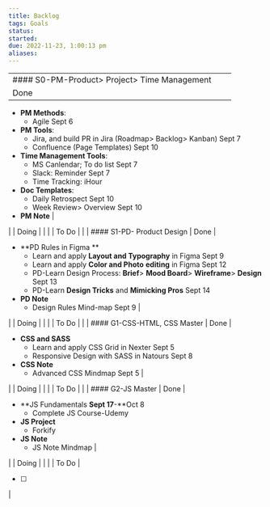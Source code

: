 ```yaml
---
title: Backlog
tags: Goals
status: 
started: 
due: 2022-11-23, 1:00:13 pm
aliases: 
---
```


|  |  |  |
| --- | --- | --- |
| #### S0-PM-Product> Project> Time Management
 | Done | 

- **PM Methods**: 
   - Agile Sept 6
- **PM Tools**: 
   - Jira, and build PR in Jira (Roadmap> Backlog> Kanban) Sept 7
   - Confluence (Page Templates) Sept 10
- **Time Management Tools**: 
   - MS Canlendar; To do list  Sept 7
   - Slack: Reminder  Sept 7
   - Time Tracking: iHour
- **Doc Templates**: 
   - Daily Retrospect Sept 10
   - Week Review> Overview Sept 10
- **PM Note**
 |

|  | Doing | 
 |
|  | To Do |  |
| #### S1-PD- Product Design
 | Done | 

- **PD Rules in Figma **
   - Learn and apply **Layout and Typography** in Figma Sept 9
   - Learn and apply **Color and Photo** **editing** in Figma Sept 12
   - PD-Learn Design Process: **Brief**> **Mood Board**> **Wireframe**> **Design** Sept 13
   - PD-Learn **Design Tricks** and **Mimicking Pros** Sept 14
- **PD Note**
   - Design Rules Mind-map Sept 9
 |

|  | Doing |  |
|  | To Do |  |
| #### G1-CSS-HTML, CSS Master
 | Done | 

- **CSS and SASS**
   - Learn and apply CSS Grid in Nexter Sept 5
   - Responsive Design with SASS in Natours Sept 8
- **CSS Note**
   - Advanced CSS Mindmap Sept 5
 |

|  | Doing | 
 |
|  | To Do |  |
| #### G2-JS Master
 | Done | 

- **JS Fundamentals **Sept 17**-**Oct 8
   - Complete JS Course-Udemy
- **JS Project**
   - Forkify
- **JS Note**
   - JS Note Mindmap
 |

|  | Doing |  |
|  | To Do | 

- [ ] 

 |


